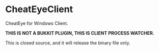 # CheatEyeClient
CheatEye for Windows Client.

**THIS IS NOT A BUKKIT PLUGIN, THIS IS CLIENT PROCESS WATCHER.**

This is closed source, and it will release the binary file only.
